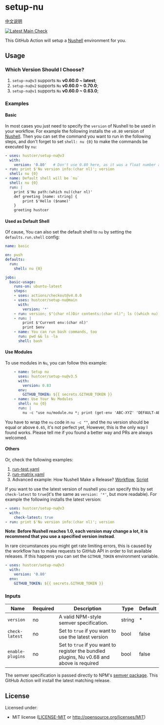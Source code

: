 # setup-nu

[中文说明](README.zh-CN.md)

[![Latest Main Check](https://github.com/hustcer/setup-nu/actions/workflows/latest-matrix.yaml/badge.svg)](https://github.com/hustcer/setup-nu/actions/workflows/latest-matrix.yaml)

This GitHub Action will setup a [Nushell](https://github.com/nushell/nushell) environment for you.

## Usage

### Which Version Should I Choose?

1. `setup-nu@v3` supports `Nu` **v0.60.0 ~ latest**;
2. `setup-nu@v2` supports `Nu` **v0.60.0 ~ 0.70.0**;
3. `setup-nu@v1` supports `Nu` **v0.60.0 ~ 0.63.0**;

### Examples

#### Basic

In most cases you just need to specify the `version` of Nushell to be used in your workflow.
For example the following installs the `v0.80` version of [Nushell](https://github.com/nushell/nushell).
Then you can set the command you want to run in the following steps, and don't forget to set `shell: nu {0}`
to make the commands be executed by `nu`:

```yaml
- uses: hustcer/setup-nu@v3
  with:
    version: '0.80'   # Don't use 0.80 here, as it was a float number and will be convert to 0.8, you can use v0.80/0.80.0 or '0.80'
- run: print $'Nu version info:(char nl)'; version
  shell: nu {0}
- name: Default shell will be `nu`
  shell: nu {0}
  run: |
    print $'Nu path:(which nu)(char nl)'
    def greeting [name: string] {
        print $'Hello ($name)'
    }
    greeting hustcer
```

#### Used as Default Shell

Of cause, You can also set the default shell to `nu` by setting the `defaults.run.shell` config:

```yaml
name: basic

on: push
defaults:
  run:
    shell: nu {0}

jobs:
  basic-usage:
    runs-on: ubuntu-latest
    steps:
    - uses: actions/checkout@v4.0.0
    - uses: hustcer/setup-nu@main
      with:
        version: '*'
    - run: version; $"(char nl)Dir contents:(char nl)"; ls ((which nu).path.0 | path dirname)
    - run: |
        print $'Current env:(char nl)'
        print $env
    - name: You can run bash commands, too
      run: pwd && ls -la
      shell: bash
```

#### Use Modules

To use modules in `Nu`, you can follow this example:

```yaml
    - name: Setup nu
      uses: hustcer/setup-nu@v3.5
      with:
        version: 0.83
      env:
        GITHUB_TOKEN: ${{ secrets.GITHUB_TOKEN }}
    - name: Use Your Nu Modules
      shell: nu {0}
      run: |
        nu -c "use nu/module.nu *; print (get-env 'ABC-XYZ' 'DEFAULT-ABC-XYZ')"
```

You have to wrap the `nu` code in `nu -c ""`, and the nu version should be equal or above `0.65`, it's not perfect yet, However, this is the only way I found works. Please tell me if you found a better way and PRs are always welcomed.

#### Others

Or, check the following examples:

1. [run-test.yaml](https://github.com/hustcer/setup-nu/blob/main/.github/workflows/run-test.yaml)
2. [run-matrix.yaml](https://github.com/hustcer/setup-nu/blob/main/.github/workflows/latest-matrix.yaml)
3. Advanced example: How Nushell Make a Release? [Workflow](https://github.com/nushell/nushell/blob/main/.github/workflows/release.yml), [Script](https://github.com/nushell/nushell/blob/main/.github/workflows/release-pkg.nu)

If you want to use the latest version of nushell you can specify this by set `check-latest` to
`true`(it's the same as `version: '*'`, but more readable). For example the following installs
the latest version:

```yaml
- uses: hustcer/setup-nu@v3
  with:
    check-latest: true
- run: print $'Nu version info:(char nl)'; version
```

**Note**:  **Before Nushell reaches 1.0, each version may change a lot, it is recommend that you use a specified version instead**.

In rare circumstances you might get rate limiting errors, this is caused by the
workflow has to make requests to GitHub API in order to list available releases.
If this happens you can set the `GITHUB_TOKEN` environment variable.

```yaml
- uses: hustcer/setup-nu@v3
  with:
    version: '0.80'
  env:
    GITHUB_TOKEN: ${{ secrets.GITHUB_TOKEN }}
```

### Inputs

| Name             | Required | Description                                                 | Type   | Default |
| ---------------- | -------- | ----------------------------------------------------------- | ------ | ------- |
| `version`        | no       | A valid NPM-style semver specification.                     | string |   *     |
| `check-latest`   | no       | Set to `true` if you want to use the latest version         | bool   | false   |
| `enable-plugins` | no       | Set to `true` if you want to register the bundled plugins, Nu v0.68 and above is required   | bool   | false   |

The semver specification is passed directly to NPM's [semver package](https://www.npmjs.com/package/semver).
This GitHub Action will install the latest matching release.

## License

Licensed under:

- MIT license ([LICENSE-MIT](LICENSE-MIT) or http://opensource.org/licenses/MIT)
